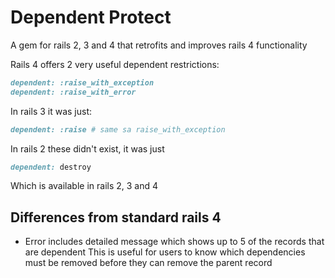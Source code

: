 Dependent Protect
=================

A gem for rails 2, 3 and 4 that retrofits and improves rails 4 functionality

Rails 4 offers 2 very useful dependent restrictions:
```ruby
dependent: :raise_with_exception
dependent: :raise_with_error
```

In rails 3 it was just:
```ruby
dependent: :raise # same sa raise_with_exception
```

In rails 2 these didn't exist, it was just
```ruby
dependent: destroy
```

Which is available in rails 2, 3 and 4

## Differences from standard rails 4

* Error includes detailed message which shows up to 5 of the records that are dependent
  This is useful for users to know which dependencies must be removed before they can
  remove the parent record

